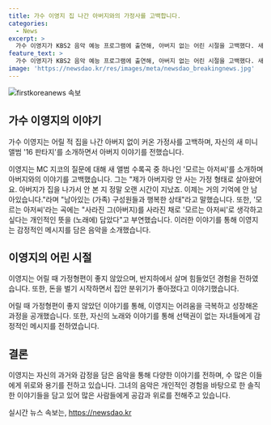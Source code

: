 ```yaml
---
title: 가수 이영지 집 나간 아버지와의 가정사를 고백합니다.
categories:
  - News
excerpt: >
  가수 이영지가 KBS2 음악 예능 프로그램에 출연해, 아버지 없는 어린 시절을 고백했다. 새 앨범의 수록곡 모르는 아저씨에는 아버지에 대한 감정이 담겨 있으며, 가정의 어려움을 이겨내며 돈을 벌어 집안 분위기를 좋게 만들었다고 전했다. 또한, 무대에서 선택권이 없는 모든 자녀들에게라는 메시지를 전하며 많은 이들에게 공감과 용기를 전했다.
feature_text: >
  가수 이영지가 KBS2 음악 예능 프로그램에 출연해, 아버지 없는 어린 시절을 고백했다. 새 앨범의 수록곡 모르는 아저씨에는 아버지에 대한 감정이 담겨 있으며, 가정의 어려움을 이겨내며 돈을 벌어 집안 분위기를 좋게 만들었다고 전했다. 또한, 무대에서 선택권이 없는 모든 자녀들에게라는 메시지를 전하며 많은 이들에게 공감과 용기를 전했다.
image: 'https://newsdao.kr/res/images/meta/newsdao_breakingnews.jpg'
---
```


<p><img src="https://newsdao.kr/res/images/meta/newsdao_breakingnews.jpg" alt="firstkoreanews 속보" /></p>

<h2 data-ke-size="size26">가수 이영지의 이야기</h2>

<p>가수 이영지는 어릴 적 집을 나간 아버지 없이 커온 가정사를 고백하며, 자신의 새 미니앨범 '16 판타지'를 소개하면서 아버지 이야기를 전했습니다.</p>

<p data-ke-size="size16">이영지는 MC 지코의 질문에 대해 새 앨범 수록곡 중 하나인 '모르는 아저씨'를 소개하며 아버지와의 이야기를 고백했습니다. 그는 "제가 아버지랑 안 사는 가정 형태로 살아왔어요. 아버지가 집을 나가서 안 본 지 정말 오랜 시간이 지났죠. 이제는 거의 기억에 안 남아있습니다."라며 "남아있는 (가족) 구성원들과 행복한 상태"라고 말했습니다. 또한, '모르는 아저씨'라는 곡에는 "사라진 그(아버지)를 사라진 채로 '모르는 아저씨'로 생각하고 싶다는 개인적인 뜻을 (노래에) 담았다"고 부연했습니다. 이러한 이야기를 통해 이영지는 감정적인 메시지를 담은 음악을 소개했습니다.</p>

<h2 data-ke-size="size26">이영지의 어린 시절</h2>

<p>이영지는 어릴 때 가정형편이 좋지 않았으며, 반지하에서 살며 힘들었던 경험을 전하였습니다. 또한, 돈을 벌기 시작하면서 집안 분위기가 좋아졌다고 이야기했습니다.</p>

<p data-ke-size="size16">어릴 때 가정형편이 좋지 않았던 이야기를 통해, 이영지는 어려움을 극복하고 성장해온 과정을 공개했습니다. 또한, 자신의 노래와 이야기를 통해 선택권이 없는 자녀들에게 감정적인 메시지를 전하였습니다.</p>

<h2 data-ke-size="size26">결론</h2>

<p>이영지는 자신의 과거와 감정을 담은 음악을 통해 다양한 이야기를 전하며, 수 많은 이들에게 위로와 용기를 전하고 있습니다. 그녀의 음악은 개인적인 경험을 바탕으로 한 솔직한 이야기들을 담고 있어 많은 사람들에게 공감과 위로를 전해주고 있습니다.</p>
실시간 뉴스 속보는, <a href="https://newsdao.kr" rel="dofollow">https://newsdao.kr</a>


